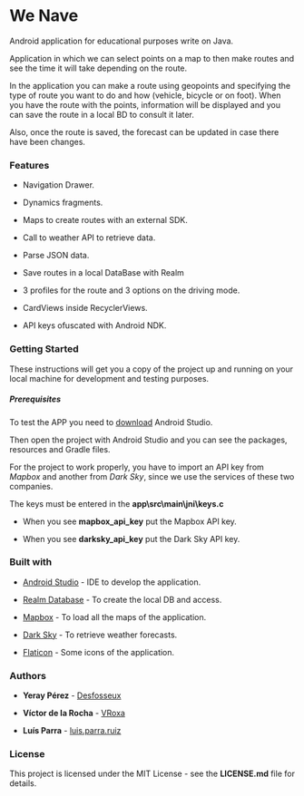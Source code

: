 # We Nave

Android application for educational purposes write on Java.

Application in which we can select points on a map to then make routes and see the time it will take depending on the route.

In the application you can make a route using geopoints and specifying the type of route you want to do and how (vehicle, bicycle or on foot). When you have the route with the points, information will be displayed and you can save the route in a local BD to consult it later.

Also, once the route is saved, the forecast can be updated in case there have been changes.



### Features

- Navigation Drawer.

- Dynamics fragments.

- Maps to create routes with an external SDK.

- Call to weather API to retrieve data.

- Parse JSON data.

- Save routes in a local DataBase with Realm

- 3 profiles for the route and 3 options on the driving mode.

- CardViews inside RecyclerViews.

- API keys ofuscated with Android NDK.

  

### Getting Started

These instructions will get you a copy of the project up and running on your local machine for development and testing purposes.



##### Prerequisites

To test the APP you need to [download](<https://developer.android.com/studio>) Android Studio.

Then open the project with Android Studio and you can see the packages, resources and Gradle files.



For the project to work properly, you have to import an API key from *Mapbox* and another from *Dark Sky*, since we use the services of these two companies.

The keys must be entered in the **app\src\main\jni\keys.c**

- When you see **mapbox_api_key** put the Mapbox API key.  

- When you see **darksky_api_key** put the Dark Sky API key.



### Built with

- [Android Studio](<https://developer.android.com/studio>) - IDE to develop the application.

- [Realm Database](<https://realm.io/products/realm-database/>) - To create the local DB and access.

- [Mapbox](https://www.mapbox.com/) - To load all the maps of the application.

- [Dark Sky](https://darksky.net/dev) - To retrieve weather forecasts.

- [Flaticon](https://www.flaticon.com/) - Some icons of the application.

  

### Authors

- **Yeray Pérez** - [Desfosseux](https://gitlab.com/desfosseux)

- **Víctor de la Rocha** - [VRoxa](https://gitlab.com/VRoxa)

- **Luís Parra** - [luis.parra.ruiz](https://gitlab.com/luis.parra.ruiz)

  

### License

This project is licensed under the MIT License - see the **LICENSE.md** file for details.